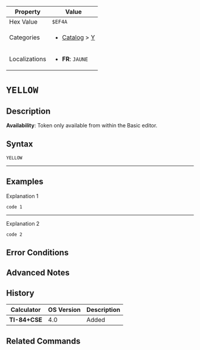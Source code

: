 | Property      | Value |
|---------------|-------|
| Hex Value     | `$EF4A`|
| Categories    | <ul><li>[Catalog](../categories/Catalog.md) > [Y](../categories/Catalog.md#Y)</li></ul> |
| Localizations | <ul><li><b>FR</b>: `JAUNE`</li></ul> |

# `YELLOW`

## Description



<b>Availability</b>: Token only available from within the Basic editor.

## Syntax
`YELLOW`

<hr>

## Examples

Explanation 1
```ti-basic
code 1
```
---
Explanation 2
```ti-basic
code 2
```

## Error Conditions


## Advanced Notes


## History
| Calculator | OS Version | Description |
|------------|------------|-------------|
| <b>TI-84+CSE</b> | 4.0 | Added

## Related Commands

    